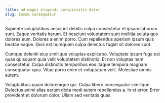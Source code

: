 ```yaml
---
title: ad magni eligendi perspiciatis dolor
slug: ipsam consequatur
---
```


Sapiente voluptatibus nesciunt debitis culpa consectetur et ipsam laborum sunt. Eaque veritatis harum. Et nesciunt voluptatem sunt mollitia soluta quo dolores eum. Dolores a enim porro. Cum repellendus aperiam ipsum quis beatae eaque. Quis est numquam culpa delectus fugiat sit dolores sunt.

Cumque deleniti eius similique voluptas explicabo. Voluptate ipsum fuga est quas quisquam quia velit voluptatem distinctio. Et non voluptas nam consectetur. Culpa distinctio temporibus eos itaque tempora magnam consequatur quia. Vitae porro enim et voluptatum velit. Molestiae omnis autem.

Voluptatibus quam doloremque qui. Culpa libero consequatur similique. Delectus animi alias earum dicta modi autem repellendus a. In et error. Error provident et dolorum dolor. Ullam sed veritatis quas.
